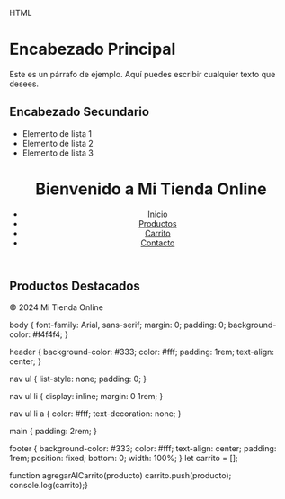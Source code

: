 HTML

<!DOCTYPE html>
<html lang="es">
<head>
    <meta charset="UTF-8">
    <title>Ejemplo de HTML</title>
</head>
<body>
    <h1>Encabezado Principal</h1>
    <p>Este es un párrafo de ejemplo. Aquí puedes escribir cualquier texto que desees.</p>
    <h2>Encabezado Secundario</h2>
    <ul>
        <li>Elemento de lista 1</li>
        <li>Elemento de lista 2</li>
        <li>Elemento de lista 3</li>
    </ul>
</body>
</html>
<!DOCTYPE html>
<html lang="es">
<head>
    <meta charset="UTF-8">
    <meta name="viewport" content="width=device-width, initial-scale=1.0">
    <title>Mi Tienda Online</title>
    <link rel="stylesheet" href="styles.css">
</head>
<body>
    <header>
        <h1>Bienvenido a Mi Tienda Online</h1>
        <nav>
            <ul>
                <li><a href="index.html">Inicio</a></li>
                <li><a href="productos.html">Productos</a></li>
                <li><a href="carrito.html">Carrito</a></li>
                <li><a href="contacto.html">Contacto</a></li>
            </ul>
        </nav>
    </header>
    <main>
        <h2>Productos Destacados</h2>
        <!-- Aquí irán los productos -->
    </main>
    <footer>
        <p>© 2024 Mi Tienda Online</p>
    </footer>
</body>
</html>
body {
    font-family: Arial, sans-serif;
    margin: 0;
    padding: 0;
    background-color: #f4f4f4;
}

header {
    background-color: #333;
    color: #fff;
    padding: 1rem;
    text-align: center;
}

nav ul {
    list-style: none;
    padding: 0;
}

nav ul li {
    display: inline;
    margin: 0 1rem;
}

nav ul li a {
    color: #fff;
    text-decoration: none;
}

main {
    padding: 2rem;
}

footer {
    background-color: #333;
    color: #fff;
    text-align: center;
    padding: 1rem;
    position: fixed;
    bottom: 0;
    width: 100%;
}
let carrito = [];

function agregarAlCarrito(producto)  carrito.push(producto);
    console.log(carrito);}
